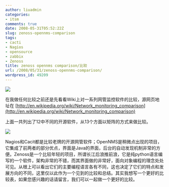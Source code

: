 ```yaml
---
author: liuadmin
categories:
- itsm
comments: true
date: 2008-05-31T05:52:22Z
slug: zenoss-opennms-comparison
tags:
- cacti
- Nagios
- opensource
- zabbix
- Zenoss
title: zenoss opennms comparison/比较
url: /2008/05/31/zenoss-opennms-comparison/
wordpress_id: 49209
---
```


![](http://mediasrc.zenoss.com/designimages/logo_ZEN_no_tagline.gif)

在我做任何比较之前还是先看看Wiki上对一系列网管监控软件的比较，源网页地址在 [http://en.wikipedia.org/wiki/Network_monitoring_comparison](http://en.wikipedia.org/wiki/Network_monitoring_comparison)

上面一共列出了12中不同的开源软件，从13个方面以矩阵的方式来做比较。

[![](http://www.martinliu.cn/wp-content/uploads/2008/05/monitoring.jpg)](http://www.martinliu.cn/wp-content/uploads/2008/05/monitoring.jpg)

Nagios和Cacit都是比较老牌的开源网管软件；OpenNMS是稍微点出现的项目，它集成了前两者的部分优点，界面是Java的界面，后台的自动发现机制非常的方便。Zenoss是一个比较年轻的项目，所谓长江后浪推前浪，它是纯python语言编写的一个软件，架构非常的不错，而其界面做的非常好，面向对象编程的理念处处可见。从根上可以看出它们的主要编程语言各有不同，这也决定了它们的特点和发展方向的不同，这里仅以此作为一个见到的比较和总结。其实我想写一个更好的比较表，如果您感兴趣的话请留言，我们可以一起做一个更好的比较。
